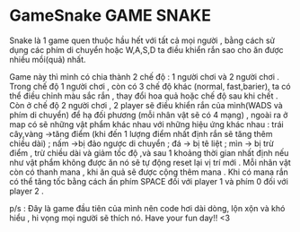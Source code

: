 # GameSnake GAME SNAKE

 Snake là 1 game quen thuộc hầu hết với tất cả mọi người , bằng cách sử dụng các phím di chuyển hoặc W,A,S,D ta 
 điều khiển rắn sao cho ăn được nhiều mồi(quả) nhất.
 
 
 
 Game này thì mình có chia thành 2 chế độ : 1 người chơi và 2 người chơi . Trong chế độ 1 người chơi , còn có
 3 chế độ khác (normal, fast,barier), ta có thể điều chỉnh màu sắc rắn , thay đổi hoa quả hoặc chế độ sau khi chết . Còn ở chế độ 2 người 
 chơi , 2 player sẽ điều khiển rắn của mình(WADS và phím di chuyển) để hạ đối phương (mỗi nhân vật sẽ có 4 mạng) , ngoài ra ở map có sẽ 
 những vật phẩm khác nhau với những hiệu ứng khác nhau : trái cây,vàng ->tăng điểm (khi đến 1 lượng điểm nhất định rắn sẽ tăng thêm chiều
 dài) ; nấm ->bị đảo ngược di chuyển ; đá -> bị tê liệt ; mìn -> bị trừ điểm , trừ chiều dài và giảm tốc độ ,và sau 1 khoảng  thời gian
 nhất định nếu như vật phẩm không được ăn nó sẽ tự động reset lại vị trí mới .  Mỗi nhân vật còn có thanh mana , khi ăn quả sẽ được cộng 
 thêm mana . Khi có mana rắn có thể tăng tốc bằng cách ấn phím SPACE đối với player 1 và phím 0 đối với player 2 .
 
 
 p/s : Đây là game đầu tiên của mình nên code  hơi dài dòng, lộn xộn và khó hiểu , hi vọng mọi người sẽ thích nó. Have your fun day!! <3


 
